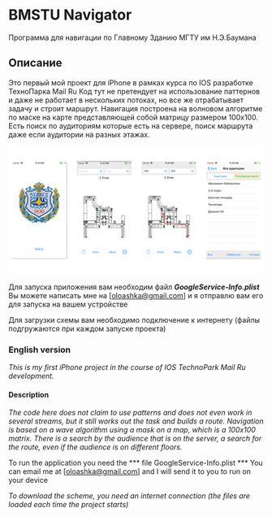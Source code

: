 # BMSTU Navigator

Программа для навигации по Главному Зданию МГТУ им Н.Э.Баумана

## Описание

Это первый мой проект для iPhone в рамках курса по IOS разработке ТехноПарка Mail Ru
Код тут не претендует на использование паттернов и даже не работает в нескольких потоках, но все же отрабатывает задачу и строит маршрут. 
Навигация построена на волновом алгоритме по маске на карте представляющей собой матрицу размером 100x100.
Есть поиск по аудиториям которые есть на сервере, поиск маршрута даже если аудитории на разных этажах.

![ScreenShot](ScreenShot.png)

Для запуска приложения вам необходим файл ***GoogleService-Info.plist***
Вы можете написать мне на [oloashka@gmail.com] и я отправлю вам его для запуска на вашем устройстве

Для загрузки схемы вам необходимо подключение к интернету (файлы подгружаются при каждом запуске проекта)

### English version

*This is my first iPhone project in the course of IOS TechnoPark Mail Ru development.*

#### Description

*The code here does not claim to use patterns and does not even work in several streams, but it still works out the task and builds a route.*
*Navigation is based on a wave algorithm using a mask on a map, which is a 100x100 matrix.*
*There is a search by the audience that is on the server, a search for the route, even if the audience is on different floors.*

To run the application you need the *** file GoogleService-Info.plist ***
You can email me at [oloashka@gmail.com] and I will send it to you to run on your device

*To download the scheme, you need an internet connection (the files are loaded each time the project starts)*
